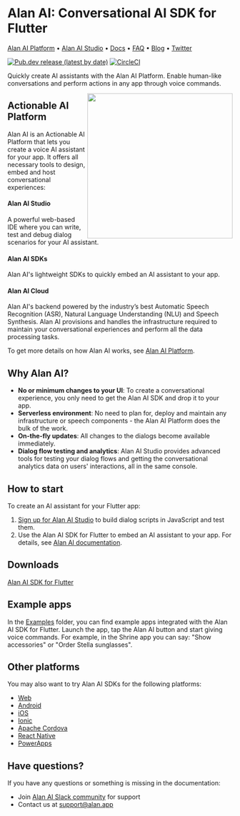 # Alan AI: Conversational AI SDK for Flutter

[Alan AI Platform](https://alan.app/) • [Alan AI Studio](https://studio.alan.app/register) • [Docs](https://alan.app/docs) • [FAQ](https://alan.app/docs/usage/additional/faq) •
[Blog](https://alan.app/blog/) • [Twitter](https://twitter.com/alanvoiceai)

[![Pub.dev release (latest by date)](https://img.shields.io/pub/v/alan_voice?logo=Flutter&style=shield)](https://pub.dev/packages/alan_voice)
[![CircleCI](https://circleci.com/gh/alan-ai/alan-sdk-flutter.svg?style=shield)](https://circleci.com/gh/alan-ai/alan-sdk-flutter)

Quickly create AI assistants with the Alan AI Platform. Enable human-like conversations and perform actions in any app through voice commands.

<img src="https://storage.googleapis.com/alan-public-images/github/phone-ads.gif" height="325px" align="right"/>

## Actionable AI Platform

Alan AI is an Actionable AI Platform that lets you create a voice AI assistant for your app. It offers all necessary tools to design, embed and host conversational experiences:

#### Alan AI Studio
A powerful web-based IDE where you can write, test and debug dialog scenarios for your AI assistant.

#### Alan AI SDKs

Alan AI's lightweight SDKs to quickly embed an AI assistant to your app.

#### Alan AI Cloud

Alan AI's backend powered by the industry’s best Automatic Speech Recognition (ASR), Natural Language Understanding (NLU) and Speech Synthesis. Alan AI provisions and handles the infrastructure required to maintain your conversational experiences and perform all the data processing tasks.

To get more details on how Alan AI works, see <a href="https://alan.app/platform" target="_blank">Alan AI Platform</a>.

## Why Alan AI?

* **No or minimum changes to your UI**: To create a conversational experience, you only need to get the Alan AI SDK and drop it to your app.
* **Serverless environment**: No need to plan for, deploy and maintain any infrastructure or speech components - the Alan AI Platform does the bulk of the work.
* **On-the-fly updates**: All changes to the dialogs become available immediately.
* **Dialog flow testing and analytics**: Alan AI Studio provides advanced tools for testing your dialog flows and getting the conversational analytics data on users' interactions, all in the same console.

## How to start

To create an AI assistant for your Flutter app:

1. <a href="https://studio.alan.app/register" target="_blank">Sign up for Alan AI Studio</a> to build dialog scripts in JavaScript and test them.
2. Use the Alan AI SDK for Flutter to embed an AI assistant to your app. For details, see <a href="https://www.alan.app/docs/client-api/cross-platform/flutter" target="_blank">Alan AI documentation</a>.

## Downloads

[Alan AI SDK for Flutter](https://pub.dev/packages/alan_voice)

## Example apps
In the [Examples](https://github.com/alan-ai/alan-sdk-flutter/tree/master/examples) folder, you can find example apps integrated with the Alan AI SDK for Flutter. Launch the app, tap the Alan AI button and start giving voice commands. For example, in the Shrine app you can say: "Show accessories" or "Order Stella sunglasses".

## Other platforms

You may also want to try Alan AI SDKs for the following platforms:

* <a href="https://github.com/alan-ai/alan-sdk-web" target="_blank">Web</a>
* <a href="https://github.com/alan-ai/alan-sdk-android" target="_blank">Android</a>
* <a href="https://github.com/alan-ai/alan-sdk-ios" target="_blank">iOS</a>
* <a href="https://github.com/alan-ai/alan-sdk-ionic" target="_blank">Ionic</a>
* <a href="https://github.com/alan-ai/alan-sdk-cordova" target="_blank">Apache Cordova</a>
* <a href="https://github.com/alan-ai/alan-sdk-reactnative" target="_blank">React Native</a>
* <a href="https://github.com/alan-ai/alan-sdk-pcf" target="_blank">PowerApps</a>

## Have questions?

If you have any questions or something is missing in the documentation:
- Join [Alan AI Slack community](https://app.slack.com/client/TL55N530A) for support
- Contact us at [support@alan.app](mailto:support@alan.app)
